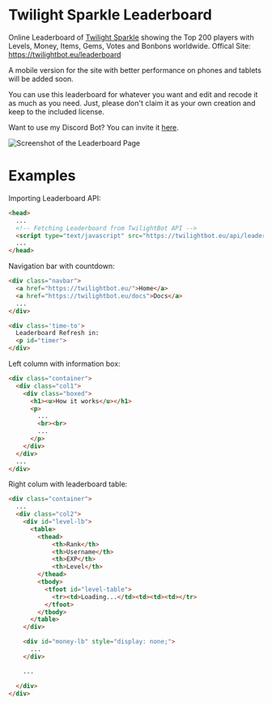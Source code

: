 # Twilight Sparkle Leaderboard
Online Leaderboard of [Twilight Sparkle](https://twilightbot.eu/invite) showing the Top 200 players with Levels, Money, Items, Gems, Votes and Bonbons worldwide.
Offical Site: https://twilightbot.eu/leaderboard

A mobile version for the site with better performance on phones and tablets will be added soon.

You can use this leaderboard for whatever you want and edit and recode it as much as you need.
Just, please don't claim it as your own creation and keep to the included license.

Want to use my Discord Bot? You can invite it [here](https://twilightbot.eu/invite).

![Screenshot of the Leaderboard Page](https://twilightbot.eu/images/Screenshot-Leaderboard.png)

# Examples

Importing Leaderboard API:
```html
<head>
  ...
  <!-- Fetching Leaderboard from TwilightBot API -->
  <script type="text/javascript" src="https://twilightbot.eu/api/leaderboard.js"></script>
  ...
</head>
```

Navigation bar with countdown:
```html
<div class="navbar">
  <a href="https://twilightbot.eu/">Home</a>
  <a href="https://twilightbot.eu/docs">Docs</a>
  ...
</div>

<div class='time-to'>
  Leaderboard Refresh in:
  <p id="timer">
</div>
```

Left column with information box:
```html
<div class="container">
  <div class="col1">
    <div class="boxed">
      <h1><u>How it works</u></h1>
      <p>
        ...
        <br><br>
        ...
      </p>
    </div>
  </div>
  ...
</div>
```

Right colum with leaderboard table:
```html
<div class="container">
  ...
  <div class="col2">
    <div id="level-lb">
      <table>
        <thead>
            <th>Rank</th>
            <th>Username</th>
            <th>EXP</th>
            <th>Level</th>
        </thead>
        <tbody>
          <tfoot id="level-table">
            <tr><td>Loading...</td><td><td><td></tr>
          </tfoot>
        </tbody>
      </table>
    </div>

    <div id="money-lb" style="display: none;">
      ...
    </div>

    ...

  </div>
</div>
```
